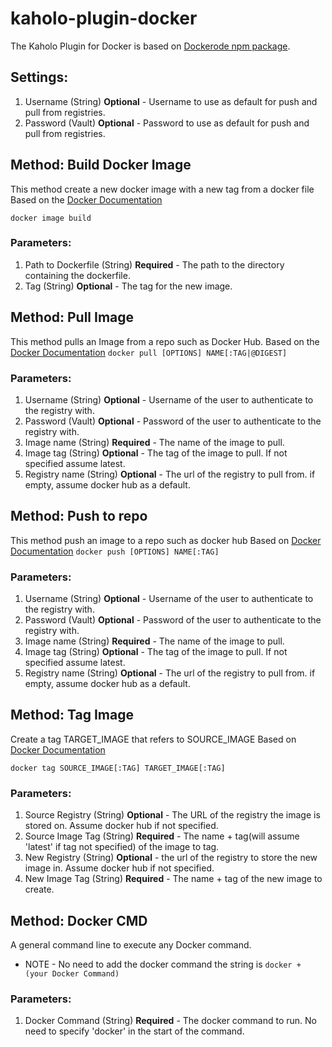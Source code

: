 # kaholo-plugin-docker
The Kaholo Plugin for Docker is based on [Dockerode npm package](https://www.npmjs.com/package/dockerode).

## Settings:
1. Username (String) **Optional** - Username to use as default for push and pull from registries.
2. Password (Vault) **Optional** - Password to use as default for push and pull from registries.

## Method: Build Docker Image
This method create a new docker image with a new tag from a docker file 
Based on the [Docker Documentation](https://docs.docker.com/engine/reference/commandline/image_build/)

```docker image build```

### Parameters:
1. Path to Dockerfile (String) **Required** - The path to the directory containing the dockerfile.
2. Tag (String) **Optional** - The tag for the new image.

## Method: Pull Image
This method pulls an Image from a repo such as Docker Hub.
Based on the [Docker Documentation](https://docs.docker.com/engine/reference/commandline/pull/)
```docker pull [OPTIONS] NAME[:TAG|@DIGEST]```

### Parameters:
1. Username (String) **Optional** - Username of the user to authenticate to the registry with.
2. Password (Vault) **Optional** - Password of the user to authenticate to the registry with.
3. Image name (String) **Required** - The name of the image to pull.
4. Image tag (String) **Optional** - The tag of the image to pull. If not specified assume latest.
5. Registry name (String) **Optional** - The url of the registry to pull from. if empty, assume docker hub as a default.

## Method: Push to repo
This method push an image to a repo such as docker hub
Based on [Docker Documentation](https://docs.docker.com/engine/reference/commandline/push/)
```docker push [OPTIONS] NAME[:TAG]```

### Parameters:
1. Username (String) **Optional** - Username of the user to authenticate to the registry with.
2. Password (Vault) **Optional** - Password of the user to authenticate to the registry with.
3. Image name (String) **Required** - The name of the image to pull.
4. Image tag (String) **Optional** - The tag of the image to pull. If not specified assume latest.
5. Registry name (String) **Optional** - The url of the registry to pull from. if empty, assume docker hub as a default.


## Method: Tag Image
Create a tag TARGET_IMAGE that refers to SOURCE_IMAGE
Based on [Docker Documentation](https://docs.docker.com/engine/reference/commandline/tag/)

```docker tag SOURCE_IMAGE[:TAG] TARGET_IMAGE[:TAG]```

### Parameters:
1. Source Registry (String) **Optional** - The URL of the registry the image is stored on. Assume docker hub if not specified.
2. Source Image Tag (String) **Required** - The name + tag(will assume 'latest' if tag not specified) of the image to tag.
3. New Registry (String) **Optional** - the url of the registry to store the new image in. Assume docker hub if not specified.
4. New Image Tag (String) **Required** - The name + tag of the new image to create.

## Method: Docker CMD
A general command line to execute any Docker command. 

* NOTE - No need to add the docker command the string is ```docker + (your Docker Command)```

### Parameters:
1. Docker Command (String) **Required** - The docker command to run. No need to specify 'docker' in the start of the command.






